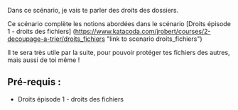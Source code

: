 Dans ce scénario, je vais te parler des droits des dossiers.

Ce scénario complète les notions abordées dans le scénario [Droits épisode 1 - droits des fichiers] (https://www.katacoda.com/jrobert/courses/2-decoupage-a-trier/droits_fichiers "link to scenario droits_fichiers")

Il te sera très utile par la suite, pour pouvoir protéger tes fichiers des autres, mais aussi de toi même !

## Pré-requis :

* Droits épisode 1 - droits des fichiers
